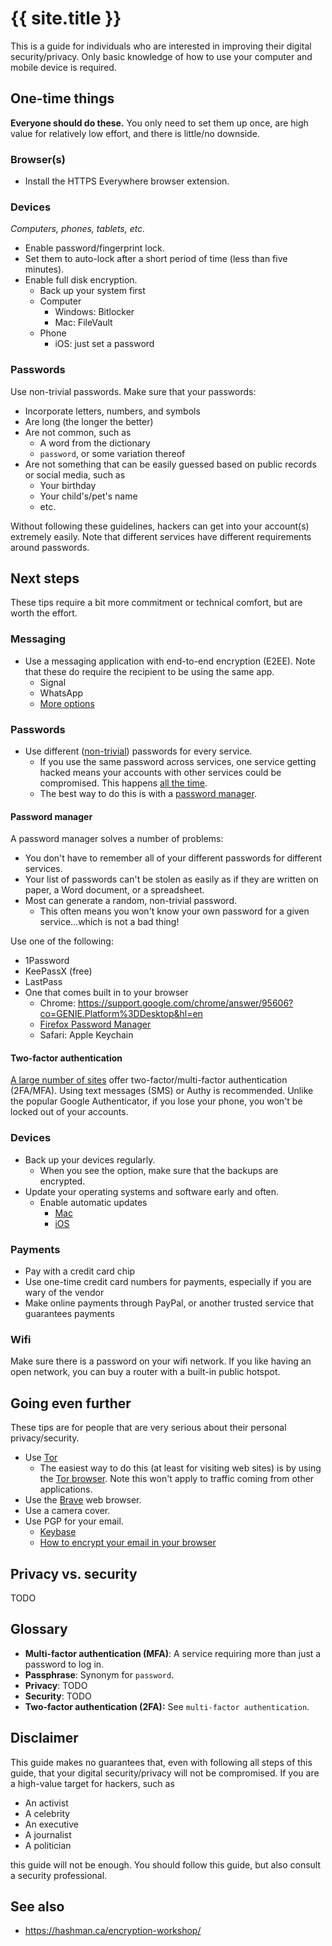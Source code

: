 ---
---

# {{ site.title }}

This is a guide for individuals who are interested in improving their digital security/privacy. Only basic knowledge of how to use your computer and mobile device is required.

## One-time things

**Everyone should do these.** You only need to set them up once, are high value for relatively low effort, and there is little/no downside.

### Browser(s)

- Install the HTTPS Everywhere browser extension.

### Devices

_Computers, phones, tablets, etc._

- Enable password/fingerprint lock.
- Set them to auto-lock after a short period of time (less than five minutes).
- Enable full disk encryption.
  - Back up your system first
  - Computer
    - Windows: Bitlocker
    - Mac: FileVault
  - Phone
    - iOS: just set a password

### Passwords

Use non-trivial passwords. Make sure that your passwords:

* Incorporate letters, numbers, and symbols
* Are long (the longer the better)
* Are not common, such as
  * A word from the dictionary
  * `password`, or some variation thereof
* Are not something that can be easily guessed based on public records or social media, such as
  * Your birthday
  * Your child's/pet's name
  * etc.

Without following these guidelines, hackers can get into your account(s) extremely easily. Note that different services have different requirements around passwords.

## Next steps

These tips require a bit more commitment or technical comfort, but are worth the effort.

### Messaging

- Use a messaging application with end-to-end encryption (E2EE). Note that these do require the recipient to be using the same app.
  - Signal
  - WhatsApp
  - [More options](http://www.techtimes.com/articles/169154/20160709/9-messaging-apps-with-end-to-end-encryption-facebook-messenger-whatsapp-imessage-and-more.htm)

### Passwords

- Use different ([non-trivial](#passwords)) passwords for every service.
  - If you use the same password across services, one service getting hacked means your accounts with other services could be compromised. This happens [all the time](https://www.nytimes.com/interactive/2015/07/29/technology/personaltech/what-parts-of-your-information-have-been-exposed-to-hackers-quiz.html?_r=0).
  - The best way to do this is with a [password manager](#password-manager).

#### Password manager

A password manager solves a number of problems:

* You don't have to remember all of your different passwords for different services.
* Your list of passwords can't be stolen as easily as if they are written on paper, a Word document, or a spreadsheet.
* Most can generate a random, non-trivial password.
  * This often means you won't know your own password for a given service...which is not a bad thing!

Use one of the following:

- 1Password
- KeePassX (free)
- LastPass
- One that comes built in to your browser
  - Chrome: https://support.google.com/chrome/answer/95606?co=GENIE.Platform%3DDesktop&hl=en
  - [Firefox Password Manager](https://support.mozilla.org/en-US/kb/password-manager-remember-delete-change-and-import)
  - Safari: Apple Keychain

#### Two-factor authentication

[A large number of sites](https://twofactorauth.org/) offer two-factor/multi-factor authentication (2FA/MFA). Using text messages (SMS) or Authy is recommended. Unlike the popular Google Authenticator, if you lose your phone, you won't be locked out of your accounts.

### Devices

- Back up your devices regularly.
  - When you see the option, make sure that the backups are encrypted.
- Update your operating systems and software early and often.
  - Enable automatic updates
    - [Mac](https://support.apple.com/kb/PH25371?locale=en_US)
    - [iOS](http://www.howtogeek.com/232426/how-to-enable-or-disable-automatic-updates-for-ios-apps/)

### Payments

- Pay with a credit card chip
- Use one-time credit card numbers for payments, especially if you are wary of the vendor
- Make online payments through PayPal, or another trusted service that guarantees payments

### Wifi

Make sure there is a password on your wifi network. If you like having an open network, you can buy a router with a built-in public hotspot.

## Going even further

These tips are for people that are very serious about their personal privacy/security.

- Use [Tor](https://www.torproject.org/)
  - The easiest way to do this (at least for visiting web sites) is by using the [Tor browser](https://www.torproject.org/projects/torbrowser.html.en). Note this won't apply to traffic coming from other applications.
- Use the [Brave](https://brave.com/) web browser.
- Use a camera cover.
- Use PGP for your email.
  - [Keybase](https://keybase.io/)
  - [How to encrypt your email in your browser](https://code.tutsplus.com/articles/its-time-to-encrypt-your-email-using-the-browser--cms-23358)

## Privacy vs. security

TODO

## Glossary

* **Multi-factor authentication (MFA)**: A service requiring more than just a password to log in.
* **Passphrase**: Synonym for `password`.
* **Privacy**: TODO
* **Security**: TODO
* **Two-factor authentication (2FA):** See `multi-factor authentication`.

## Disclaimer

This guide makes no guarantees that, even with following all steps of this guide, that your digital security/privacy will not be compromised. If you are a high-value target for hackers, such as

* An activist
* A celebrity
* An executive
* A journalist
* A politician

this guide will not be enough. You should follow this guide, but also consult a security professional.

## See also

* https://hashman.ca/encryption-workshop/
